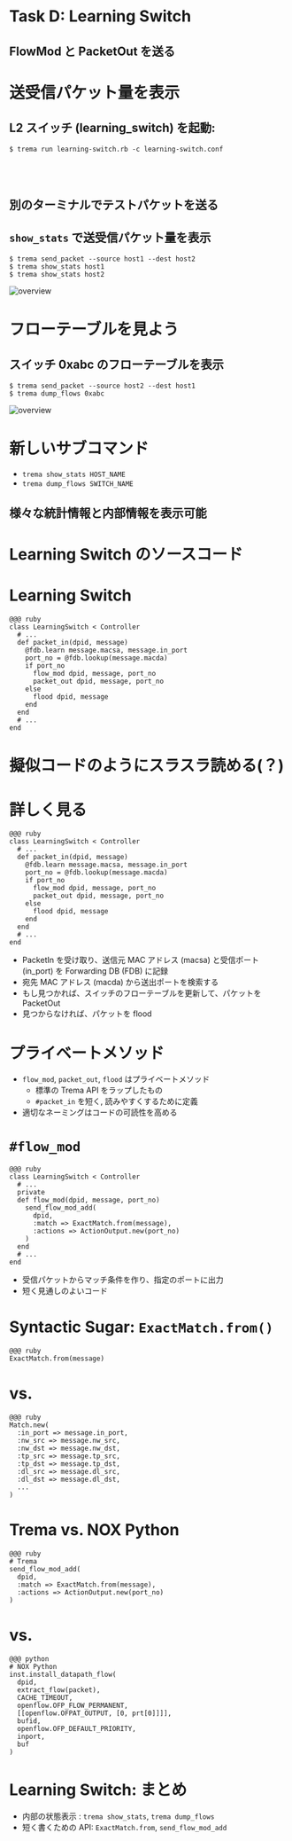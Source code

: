 <!SLIDE>
# Task D: Learning Switch ######################################################

## FlowMod と PacketOut を送る


<!SLIDE small>
# 送受信パケット量を表示 #######################################################

## L2 スイッチ (learning_switch) を起動:

	$ trema run learning-switch.rb -c learning-switch.conf

<br />
<br />

## 別のターミナルでテストパケットを送る
## `show_stats` で送受信パケット量を表示

	$ trema send_packet --source host1 --dest host2
	$ trema show_stats host1
	$ trema show_stats host2


<!SLIDE center>
![overview](show_stats.png)


<!SLIDE medium>
# フローテーブルを見よう #######################################################

## スイッチ 0xabc のフローテーブルを表示

	$ trema send_packet --source host2 --dest host1
	$ trema dump_flows 0xabc


<!SLIDE center>
![overview](dump_flows.png)


<!SLIDE small>
# 新しいサブコマンド ###########################################################

* `trema show_stats HOST_NAME`
* `trema dump_flows SWITCH_NAME`

## 様々な統計情報と内部情報を表示可能


<!SLIDE small>
# Learning Switch のソースコード ###############################################


<!SLIDE small>
# Learning Switch ##############################################################

	@@@ ruby
	class LearningSwitch < Controller
	  # ...
	  def packet_in(dpid, message)
	    @fdb.learn message.macsa, message.in_port
	    port_no = @fdb.lookup(message.macda)
	    if port_no
	      flow_mod dpid, message, port_no
	      packet_out dpid, message, port_no
	    else
	      flood dpid, message
	    end
	  end
	  # ...
	end

# 擬似コードのようにスラスラ読める(？)


<!SLIDE smaller>
# 詳しく見る ###################################################################

	@@@ ruby
	class LearningSwitch < Controller
	  # ...
	  def packet_in(dpid, message)
	    @fdb.learn message.macsa, message.in_port
	    port_no = @fdb.lookup(message.macda)
	    if port_no
	      flow_mod dpid, message, port_no
	      packet_out dpid, message, port_no
	    else
	      flood dpid, message
	    end
	  end
	  # ...
	end

* PacketIn を受け取り、送信元 MAC アドレス (macsa) と受信ポート (in_port) を Forwarding DB (FDB) に記録
* 宛先 MAC アドレス (macda) から送出ポートを検索する
* もし見つかれば、スイッチのフローテーブルを更新して、パケットを PacketOut
* 見つからなければ、パケットを flood


<!SLIDE small>
# プライベートメソッド #########################################################

* `flow_mod`, `packet_out`, `flood` はプライベートメソッド
  * 標準の Trema API をラップしたもの
  * `#packet_in` を短く, 読みやすくするために定義
* 適切なネーミングはコードの可読性を高める


<!SLIDE small>
# `#flow_mod` ##################################################################

	@@@ ruby
	class LearningSwitch < Controller
	  # ...
	  private
	  def flow_mod(dpid, message, port_no)
	    send_flow_mod_add(
	      dpid,
	      :match => ExactMatch.from(message),
	      :actions => ActionOutput.new(port_no)
	    )
	  end
	  # ...
	end

* 受信パケットからマッチ条件を作り、指定のポートに出力
* 短く見通しのよいコード


<!SLIDE small>
# Syntactic Sugar: `ExactMatch.from()` #########################################

	@@@ ruby
	ExactMatch.from(message)

# vs.

	@@@ ruby
	Match.new(
	  :in_port => message.in_port,
	  :nw_src => message.nw_src,
	  :nw_dst => message.nw_dst,
	  :tp_src => message.tp_src,
	  :tp_dst => message.tp_dst,
	  :dl_src => message.dl_src,
	  :dl_dst => message.dl_dst,
	  ...
	)


<!SLIDE small>
# Trema vs. NOX Python #########################################################

	@@@ ruby
	# Trema
	send_flow_mod_add(
	  dpid,
	  :match => ExactMatch.from(message),
	  :actions => ActionOutput.new(port_no)
	)

# vs.

	@@@ python
	# NOX Python
	inst.install_datapath_flow(
	  dpid,
	  extract_flow(packet),
	  CACHE_TIMEOUT,
	  openflow.OFP_FLOW_PERMANENT,
	  [[openflow.OFPAT_OUTPUT, [0, prt[0]]]],
	  bufid,
	  openflow.OFP_DEFAULT_PRIORITY,
	  inport,
	  buf
	)


<!SLIDE small>
# Learning Switch: まとめ ######################################################

* 内部の状態表示 : `trema show_stats`, `trema dump_flows`
* 短く書くための API: `ExactMatch.from`, `send_flow_mod_add`
